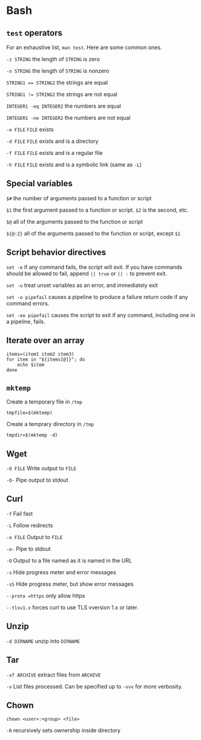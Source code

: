 # Bash

## `test` operators
For an exhaustive list, `man test`. Here are some common ones.

`-z STRING` the length of `STRING` is zero

`-n STRING` the length of `STRING` is nonzero

`STRING1 == STRING2` the strings are equal

`STRING1 != STRING2` the strings are not equal

`INTEGER1 -eq INTEGER2` the numbers are equal

`INTEGER1 -ne INTEGER2` the numbers are not equal

`-e FILE` `FILE` exists

`-d FILE` `FILE` exists and is a directory

`-f FILE` `FILE` exists and is a regular file

`-h FILE` `FILE` exists and is a symbolic link (same as `-L`)

## Special variables
`$#` the number of arguments passed to a function or script

`$1` the first argument passed to a function or script. `$2` is the second, etc.

`$@` all of the arguments passed to the function or script

`${@:2}` all of the arguments passed to the function or script, except `$1`

## Script behavior directives
`set -e` if any command fails, the script will exit. If you have commands should be allowed to
fail, append `|| true` or `|| :` to prevent exit.

`set -u` treat unset variables as an error, and immediately exit

`set -o pipefail` causes a pipeline to produce a failure return code if any command errors.

`set -eo pipefail` causes the script to exit if any command, including one in a pipeline, fails.

## Iterate over an array
```
items=(item1 item2 item3)
for item in "${items[@]}"; do
    echo $item
done
```

## `mktemp`
Create a temporary file in `/tmp`
```
tmpfile=$(mktemp)
```
Create a temprary directory in `/tmp`
```
tmpdir=$(mktemp -d)
```

## Wget
`-O FILE` Write output to `FILE`

`-O-` Pipe output to stdout

## Curl
`-f` Fail fast

`-L` Follow redirects

`-o FILE` Output to `FILE`

`-o-` Pipe to stdout

`-O` Output to a file named as it is named in the URL

`-s` Hide progress meter and error messages

`-sS` Hide progress meter, but show error messages

`--proto =https` only allow https

`--tlsv1.x` forces curl to use TLS vversion 1.x or later.

## Unzip
`-d DIRNAME` unzip into `DIRNAME`

## Tar
`-xf ARCHIVE` extract files from `ARCHIVE`

`-v` List files processed. Can be specified up to `-vvv` for more verbosity.

## Chown
```
chown <user>:<group> <file>
```
`-R` recursively sets ownership inside directory
